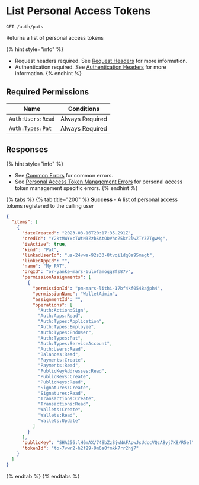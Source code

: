 # List Personal Access Tokens

`GET /auth/pats`

Returns a list of personal access tokens

{% hint style="info" %}
* Request headers required. See [Request Headers](../../../advanced-topics/authentication/request-headers.md) for more information.
* Authentication required. See [Authentication Headers](../../../advanced-topics/authentication/request-headers.md#authentication-headers) for more information.
{% endhint %}

## Required Permissions

| Name              | Conditions      |
| ----------------- | --------------- |
| `Auth:Users:Read` | Always Required |
| `Auth:Types:Pat`  | Always Required |

## Responses

{% hint style="info" %}
* See [Common Errors](../../errors.md#common-errors) for common errors.
* See [Personal Access Token Management Errors](../../errors.md#personal-access-token-management-errors) for personal access token management specific errors.
{% endhint %}

{% tabs %}
{% tab title="200" %}
**Success** - A list of personal access tokens registered to the calling user

```json
{
  "items": [
    {
      "dateCreated": "2023-03-16T20:17:35.291Z",
      "credId": "Y2ktMWYxcTWtN3ZzbSAtODVhcZ5kY2lwZTY3ZTgwMg",
      "isActive": true,
      "kind": "Pat",
      "linkedUserId": "us-24vwa-92s33-8tvqi1dg0a95megt",
      "linkedAppId": "",
      "name": "My PAT",
      "orgId": "or-yanke-mars-6ulofamogg8fs87v",
      "permissionAssignments": [
        {
          "permissionId": "pm-mars-lithi-17bf4kf0548ajph4",
          "permissionName": "WalletAdmin",
          "assignmentId": "",
          "operations": [
            "Auth:Action:Sign",
            "Auth:Apps:Read",
            "Auth:Types:Application",
            "Auth:Types:Employee",
            "Auth:Types:EndUser",
            "Auth:Types:Pat",
            "Auth:Types:ServiceAccount",
            "Auth:Users:Read",
            "Balances:Read",
            "Payments:Create",
            "Payments:Read",
            "PublicKeyAddresses:Read",
            "PublicKeys:Create",
            "PublicKeys:Read",
            "Signatures:Create",
            "Signatures:Read",
            "Transactions:Create",
            "Transactions:Read",
            "Wallets:Create",
            "Wallets:Read",
            "Wallets:Update"
          ]
        }
      ],
      "publicKey": "SHA256:lH6mAX/74SbZzSjwNAFApwJsUdccVQzA8yj7K8/R5el",
      "tokenId": "to-7vwr2-h2f29-9m6a0fmkk7rr2hj7"
    }
  ]
}
```
{% endtab %}
{% endtabs %}
